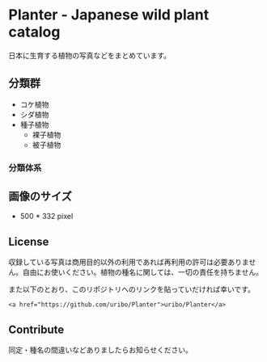 Planter - Japanese wild plant catalog
======

日本に生育する植物の写真などをまとめています。

## 分類群

* コケ植物
* シダ植物
* 種子植物
    * 裸子植物
    * 被子植物

### 分類体系

## 画像のサイズ

* 500 \* 332 pixel

## License

収録している写真は商用目的以外の利用であれば再利用の許可は必要ありません。自由にお使いください。植物の種名に関しては、一切の責任を持ちません。

また以下のとおり、このリポジトリへのリンクを貼っていだければ幸いです。

```
<a href="https://github.com/uribo/Planter">uribo/Planter</a> 
```

## Contribute

同定・種名の間違いなどありましたらお知らせください。